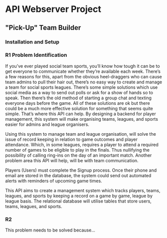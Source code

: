 # API Webserver Project
## "Pick-Up" Team Builder

### Installation and Setup




### R1 Problem Identification

If you’ve ever played social team sports, you’ll know how tough it can be to get everyone to communicate whether they’re available each week. There’s a few reasons for this, apart from the obvious heel-draggers who can cause team admins to pull their hair out, there’s no easy way to create and manage a team for social sports leagues. There’s some simple solutions which use social media as a way to send out polls or ask for a show of hands so to speak. Then there’s the old method of starting a group chat and texting everyone days before the game. All of these solutions are ok but there could be a much more effective solution for something that seems quite simple. That’s where this API can help. By designing a backend for player management, this system will make organising teams, leagues, and sports easier for admins and league organisers. 

Using this system to manage team and league organisation, will solve the issue of record keeping in relation to game outcomes and player attendance. Which, in some leagues, requires a player to attend a required number of games to be eligible to play in the finals. Thus nullifying the possibility of calling ring-ins on the day of an important match. Another problem area this API will help, will be with team communication. 

Players (Users) must complete the Signup process. Once their phone and email are stored in the database, the system could send out automated alerts with reminders of upcoming game times. 

This API aims to create a management system which tracks players, teams, leagues, and sports by keeping a record on a game by game, league by league basis. The relational database will utilise tables that store users, teams, leagues, and sports. 

### R2 

This problem needs to be solved because...